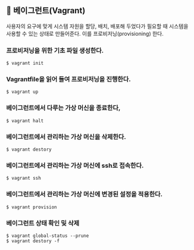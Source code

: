 ## 📌 베이그런트(Vagrant)
사용자의 요구에 맞게 시스템 자원을 할당, 배치, 배포해 두었다가 필요할 때 시스템을 사용할 수 있는 상태로 만들어준다. 이를 프로비저닝(provisioning) 한다.


### 프로비저닝을 위한 기초 파일 생성한다.
```
$ vagrant init
```

### Vagrantfile을 읽어 들여 프로비저닝을 진행한다.
```
$ vagrant up
```

### 베이그런트에서 다루는 가상 머신을 종료한다,
```
$ vagrant halt
```

### 베이그런트에서 관리하는 가상 머신을 삭제한다.
```
$ vagrant destory
```

### 베이그런트에서 관리하는 가상 머신에 ssh로 접속한다.
```
$ vagrant ssh
```

### 베이그런트에서 관리하는 가상 머신에 변경된 설정을 적용한다.
```
$ vagrant provision
```

### 베이그런트 상태 확인 및 삭제
```
$ vagrant global-status --prune
$ vagrant destory -f
```
